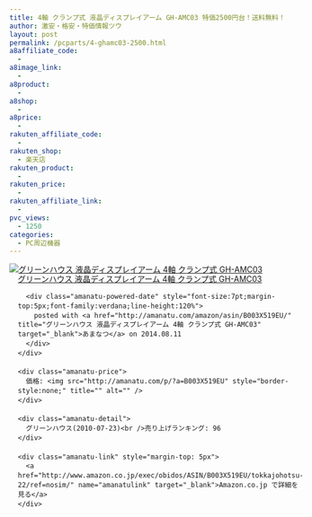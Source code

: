 ```yaml
---
title: 4軸 クランプ式 液晶ディスプレイアーム GH-AMC03 特価2500円台！送料無料！
author: 激安・格安・特価情報ツウ
layout: post
permalink: /pcparts/4-ghamc03-2500.html
a8affiliate_code:
  - 
a8image_link:
  - 
a8product:
  - 
a8shop:
  - 
a8price:
  - 
rakuten_affiliate_code:
  - 
rakuten_shop:
  - 楽天店
rakuten_product:
  - 
rakuten_price:
  - 
rakuten_affiliate_link:
  - 
pvc_views:
  - 1250
categories:
  - PC周辺機器
---
```

<div class="amanatu-box" style="margin-bottom:0px;">
  <div class="amanatu-image" style="float:left;">
    <a href="http://www.amazon.co.jp/exec/obidos/ASIN/B003X519EU/tokkajohotsu-22/ref=nosim/" name="amanatulink" target="_blank"><img src="http://i1.wp.com/ecx.images-amazon.com/images/I/31-iVZRiFoL._SL160_.jpg?w=546" alt="グリーンハウス 液晶ディスプレイアーム 4軸 クランプ式 GH-AMC03" style="border: none;" data-recalc-dims="1" /></a>
  </div>
  
  <div class="amanatu-info" style="float:left;margin-left:15px;line-height:120%">
    <div class="amanatu-name" style="margin-bottom:10px;line-height:120%">
      <a href="http://www.amazon.co.jp/exec/obidos/ASIN/B003X519EU/tokkajohotsu-22/ref=nosim/" name="amanatulink" target="_blank">グリーンハウス 液晶ディスプレイアーム 4軸 クランプ式 GH-AMC03</a> 
      
      <div class="amanatu-powered-date" style="font-size:7pt;margin-top:5px;font-family:verdana;line-height:120%">
        posted with <a href="http://amanatu.com/amazon/asin/B003X519EU/" title="グリーンハウス 液晶ディスプレイアーム 4軸 クランプ式 GH-AMC03" target="_blank">あまなつ</a> on 2014.08.11
      </div>
    </div>
    
    <div class="amanatu-price">
      価格: <img src="http://amanatu.com/p/?a=B003X519EU" style="border-style:none;" title="" alt="" />
    </div>
    
    <div class="amanatu-detail">
      グリーンハウス(2010-07-23)<br />売り上げランキング: 96
    </div>
    
    <div class="amanatu-link" style="margin-top: 5px">
      <a href="http://www.amazon.co.jp/exec/obidos/ASIN/B003X519EU/tokkajohotsu-22/ref=nosim/" name="amanatulink" target="_blank">Amazon.co.jp で詳細を見る</a>
    </div>
  </div>
  
  <div class="amanatu-footer" style="clear: left">
  </div>
</div>